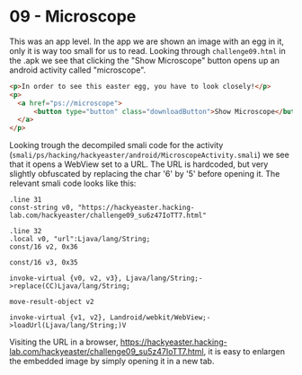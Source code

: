 # 09 - Microscope

This was an app level. In the app we are shown an image with an egg in it, only it is way too small for us to read. Looking through `challenge09.html` in the .apk we see that clicking the "Show Microscope" button opens up an android activity called "microscope".

```html
<p>In order to see this easter egg, you have to look closely!</p>
<p>
  <a href="ps://microscope">
      <button type="button" class="downloadButton">Show Microscope</button>
  </a>
</p>
```

Looking trough the decompiled smali code for the activity (`smali/ps/hacking/hackyeaster/android/MicroscopeActivity.smali`) we see that it opens a WebView set to a URL. The URL is hardcoded, but very slightly obfuscated by replacing the char '6' by '5' before opening it. The relevant smali code looks like this:

```
.line 31
const-string v0, "https://hackyeaster.hacking-lab.com/hackyeaster/challenge09_su6z47IoTT7.html"

.line 32
.local v0, "url":Ljava/lang/String;
const/16 v2, 0x36

const/16 v3, 0x35

invoke-virtual {v0, v2, v3}, Ljava/lang/String;->replace(CC)Ljava/lang/String;

move-result-object v2

invoke-virtual {v1, v2}, Landroid/webkit/WebView;->loadUrl(Ljava/lang/String;)V
```

Visiting the URL in a browser, https://hackyeaster.hacking-lab.com/hackyeaster/challenge09_su5z47IoTT7.html, it is easy to enlargen the embedded image by simply opening it in a new tab.

